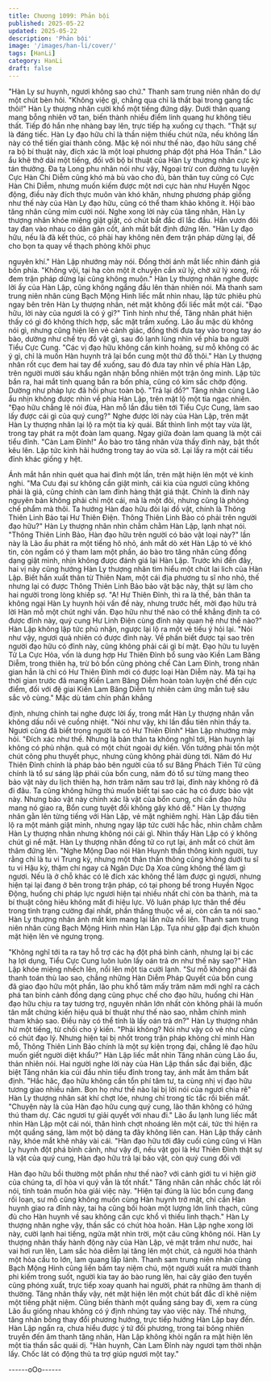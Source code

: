 ```yaml
---
title: Chương 1099: Phản bội
published: 2025-05-22
updated: 2025-05-22
description: 'Phản bội'
image: '/images/han-li/cover/'
tags: [HanLi]
category: HanLi
draft: false
---
```


"Hàn Ly sư huynh, ngươi không sao chứ." Thanh sam trung niên
nhân do dự một chút bèn hỏi.
"Không việc gì, chẳng qua chỉ là thất bại trong gang tấc thôi!" Hàn
Ly thượng nhân cười khổ một tiếng đứng dậy. Dưới thân quang
mang bỗng nhiên vỡ tan, biến thành nhiều điểm linh quang hư
không tiêu thất.
Tiếp đó hắn nhẹ nhàng bay lên, trực tiếp hạ xuống cự thạch.
"Thật sự là đáng tiếc. Hàn Ly đạo hữu chỉ là thần niệm thiếu chút
nữa, nếu không lần này có thể tiến giai thành công. Mặc kệ nói
như thế nào, đạo hữu sáng chế ra bộ bí thuật này, đích xác là một
loại phương pháp đột phá Hóa Thần." Lão ẩu khẽ thở dài một
tiếng, đối với bộ bí thuật của Hàn Ly thượng nhân cực kỳ tán
thưởng.
Đa tạ Long phu nhân nói như vậy, Ngoại trừ con đường tu luyện
Cực Hàn Chi Diễm cũng khó mà bù vào cho đủ, bản thân tuy
cũng có Cực Hàn Chi Diễm, nhưng muốn kiếm được một nơi cực
hàn như Huyền Ngọc động, điều này đích thực muôn vàn khó
khăn, nhưng phương pháp giống như thế này của Hàn Ly đạo
hữu, cũng có thể tham khảo không ít. Hội bào tăng nhân cũng
mỉm cười nói.
Nghe xong lời này của tăng nhân, Hàn Ly thượng nhân khóe
miệng giật giật, có chút bất đắc dĩ lắc đầu.
Hắn vươn đôi tay đan vào nhau co dãn gân cốt, ánh mắt bất định
đứng lên.
"Hàn Ly đạo hữu, nếu là đã kết thúc, có phải hay không nên đem
trận pháp dừng lại, để cho bọn ta quay về thạch phòng khôi phục

nguyên khí." Hàn Lập nhướng mày nói. Đồng thời ánh mắt liếc
nhìn đánh giá bốn phía.
"Không vội, tại hạ còn một ít chuyện cần xử lý, chờ xử lý xong, rồi
đem trận pháp dừng lại cũng không muộn." Hàn Ly thượng nhân
nghe được lời ấy của Hàn Lập, cũng không ngẩng đầu lên thản
nhiên nói.
Mà thanh sam trung niên nhân cùng Bạch Mộng Hinh liếc mắt
nhìn nhau, lập tức phiêu phù ngay bên trên Hàn Ly thượng nhân,
nét mặt không đổi liếc mắt một cái.
"Đạo hữu, lời này của ngươi là có ý gì?" Tình hình như thế, Tăng
nhân phát hiện thấy có gì đó không thích hợp, sắc mặt trầm
xuống. Lão ẩu mặc dù không nói gì, nhưng cũng hiện lên vẻ cảnh
giác, đồng thời đưa tay vào trong tay áo bào, dường như chế trụ
đồ vật gì, sau đó lạnh lùng nhìn về phía ba người Tiểu Cực Cung.
"Các vị đạo hữu không cần kinh hoảng, sư mỗ không có ác ý gì,
chỉ là muốn Hàn huynh trả lại bổn cung một thứ đồ thôi." Hàn Ly
thượng nhân rốt cục đem hai tay để xuống, sau đó đưa tay nhìn
về phía Hàn Lập, trên người mười sáu khẩu ngân nhận bỗng
nhiên một trận ông minh. Lập tức bắn ra, hai mắt tinh quang bắn
ra bốn phía, cũng có kim sắc chớp động. Dường như pháp lực đã
hồi phục toàn bộ.
"Trả lại đồ?" Tăng nhân cùng Lão ẩu nhịn không được nhìn về
phía Hàn Lập, trên mặt lộ một tia ngạc nhiên.
"Đạo hữu chẳng lẽ nói đùa, Hàn mỗ lần đầu tiên tới Tiểu Cực
Cung, làm sao lấy được cái gì của quý cung?"
Nghe được lời này của Hàn Lập, trên mặt Hàn Ly thượng nhân lại
lộ ra một tia kỳ quái. Bất thình lình một tay vừa lật, trong tay phát
ra một đoàn lam quang. Ngay giữa đoàn lam quang là một cái tiểu
đỉnh.
"Càn Lam Đỉnh!" Áo bào tro tăng nhân vừa thấy đỉnh này, bật thốt
kêu lên. Lập tức kinh hãi hướng trong tay áo vừa sờ. Lại lấy ra
một cái tiểu đỉnh khác giống y hệt.

Ánh mắt hắn nhìn quét qua hai đỉnh một lần, trên mặt hiện lên một
vẻ kinh nghi.
"Ma Cưu đại sư không cần giật mình, cái kia của ngươi cũng
không phải là giả, cũng chính càn lam đỉnh hàng thật giá thật.
Chính là đỉnh này nguyên bản không phải chỉ một cái, mà là một
đôi, nhưng cũng là phỏng chế phẩm mà thôi. Ta hướng Hàn đao
hữu đòi lại đồ vật, chính là Thông Thiên Linh Bảo tại Hư Thiên
Điện. Thông Thiên Linh Bảo có phải trên người đạo hữu?" Hàn Ly
thượng nhân nhìn chằm chằm Hàn Lập, lạnh nhạt nói.
"Thông Thiên Linh Bảo, Hàn đạo hữu trên người có bảo vật loại
này?" lần này là Lão ẩu phát ra một tiếng hô nhỏ, ánh mắt dò xét
Hàn Lập tỏ vẻ khó tin, còn ngầm có ý tham lam một phần, áo bào
tro tăng nhân cũng đồng dạng giật mình, nhịn không được đánh
giá lại Hàn Lập.
Trước khi đến đây, hai vị này cũng hướng Hàn Ly thượng nhân
tìm hiểu một chút lai lich của Hàn Lập. Biết hắn xuất thân từ Thiên
Nam, một cái địa phương tu sĩ nho nhỏ, thế nhưng lại có được
Thông Thiên Linh Bảo bảo vật bậc này, thật sự làm cho hai người
trong lòng khiếp sợ.
"A! Hư Thiên Đỉnh, thì ra là thế, bản thân ta không ngại Hàn Ly
huynh hỏi vấn đề này, nhưng trước hết, mời đạo hữu trả lời Hàn
mỗ một chút nghi vấn. Đạo hữu như thế nào có thể khẳng định ta
có được đỉnh này, quý cung Hư Linh Điện cùng đỉnh này quan hệ
như thế nào?" Hàn Lập không lập tức phủ nhận, ngược lại lộ ra
một vẻ tiếu ý hỏi lại.
"Nói như vậy, ngươi quả nhiên có được đỉnh này. Về phần biết
được tại sao trên người đạo hữu có đỉnh này, cũng không phải cái
gì bí mật. Đạo hữu tu luyện Tử La Cực Hỏa, vốn là dung hợp Hư
Thiên Đỉnh bổ sung vào Kiền Lam Băng Diễm, trong thiên hạ, trừ
bỏ bổn cũng phỏng chế Càn Lam Đỉnh, trong nhân gian hẳn là chỉ
có Hư Thiên Đỉnh mới có được loại Hàn Diễm này. Mà tại hạ thời
gian trước đã mang Kiền Lam Băng Diễm hoàn toàn luyện chế
đến cực điểm, đối với đệ giai Kiền Lam Băng Diễm tự nhiên cảm
ứng mẫn tuệ sâu sắc vô cùng." Mặc dù tám chín phần khẳng

định, nhưng chính tai nghe được lời ấy, trong mắt Hàn Ly thượng
nhân vẫn không dấu nổi vẻ cuồng nhiệt.
"Nói như vậy, khi lần đầu tiên nhìn thấy ta. Ngươi cũng đã biết
trong người ta có Hư Thiên Đỉnh" Hàn Lập nhướng mày hỏi.
"Đích xác như thế. Nhưng là bản thân ta không nghĩ tới, Hàn
huynh lại không có phủ nhận. quả có một chút ngoài dự kiến. Vốn
tưởng phải tốn một chút công phu thuyết phục, nhưng cũng không
phải dùng tới. Năm đó Hư Thiên Đỉnh chính là pháp bảo bên
người của tổ sư Băng Phách Tiên Tử cũng chính là tổ sư sáng lập
phái của bổn cung, năm đó tổ sư từng mang theo bảo vật này du
lịch thiên hạ, hơn trăm năm sau trở lại, đỉnh này không rõ đã đi
đâu. Ta cũng không hứng thú muốn biết tại sao các hạ có được
bảo vật này. Nhưng bảo vật này chính xác là vật của bổn cung,
chỉ cần đạo hữu mang nó giao ra, Bổn cung tuyệt đối không gây
khó dễ." Hàn Ly thượng nhân gằn lên từng tiếng với Hàn Lập, vẻ
mặt nghiêm nghị.
Hàn Lập đầu tiên lộ ra một mảnh giật mình, nhưng ngay lập tức
cười hắc hắc, nhìn chằm chằm Hàn Ly thượng nhân nhưng
không nói cái gì.
Nhìn thấy Hàn Lập có ý không chút gì nể mặt. Hàn Ly thượng
nhân đồng tử co rụt lại, ánh mắt có chút âm thâm đứng lên.
"Nghe Mộng Dao nói Hàn Huynh thần thông kinh người, tuy rằng
chỉ là tu vi Trung kỳ, nhưng một thân thần thông cũng không dưới
tu sĩ tu vi Hậu kỳ, thậm chí ngay cả Ngân Dực Dạ Xoa cũng không
thể làm gì ngươi. Nếu là ở chỗ khác có lẽ đích xác không thể làm
được gì ngươi, nhưng hiện tại lại đang ở bên trong trận pháp, có
tại phong bế trong Huyền Ngọc Động, huống chi pháp lực ngươi
hiện tại nhiều nhất chỉ còn ba thành, mà ta bí thuật công hiêu
không mất đi hiệu lực. Vô luân pháp lực thân thể đều trong tình
trạng cường đại nhất, phần thắng thuộc về ai, còn cần ta nói sao."
Hàn Ly thượng nhân ánh mắt kim mang lại lần nữa nổi lên.
Thanh sam trung niên nhân cùng Bạch Mộng Hinh nhìn Hàn Lập.
Tựa như gặp đại địch khuôn mặt hiện lên vẻ ngưng trọng.

"Không nghĩ tới ta ra tay hỗ trợ các hạ đột phá bình cảnh, nhưng
lại bị các hạ lợi dụng, Tiểu Cực Cung luôn luôn lấy oán trả ơn như
thế này sao?" Hàn Lập khóe miệng nhếch lên, nổi lên một tia cười
lạnh.
"Sư mỗ không phải đã thanh toán thù lao sao, chẳng những Hàn
Diễm Pháp Quyết của bổn cung đã giao đạo hữu một phần, lão
phu khổ tâm mấy trăm năm mới nghĩ ra cách phá tan bình cảnh
đồng dạng cũng phục chế cho đạo hữu, huống chi Hàn đạo hữu
chịu ra tay tương trợ, nguyên nhân lớn nhất còn không phải là
muốn tân mắt chứng kiến hiệu quả bí thuật như thế nào sao,
nhằm chính mình tham khảo sao. Điều này có thể tính là lấy oán
trả ơn?" Hàn Ly thượng nhân hừ một tiếng, từ chối cho ý kiến.
"Phải không? Nói như vậy có vẻ như cũng có chút đạo lý. Nhưng
hiện tại bị nhốt trong trận pháp không chỉ mình Hàn mỗ, Thông
Thiên Linh Bảo chính là một sự kiện trọng đại, chẳng lẽ đạo hữu
muốn giết người diệt khẩu?" Hàn Lập liếc mắt nhìn Tăng nhân
cùng Lão ẩu, thản nhiên nói.
Hai người nghe lời này của Hàn Lập thần sắc đại biến, đặc biệt
Tăng nhân kia cúi đầu nhìn tiểu đỉnh trong tay, ánh mắt âm thầm
bất định.
"Hắc hăc, đạo hữu không cần tổn phí tâm tư, ta cùng nhị vị đạo
hữu tương giao nhiều năm. Bọn họ như thế nào lại bị lời nói của
ngươi chia rẽ" Hàn Ly thượng nhân sát khí chợt lóe, nhưng chỉ
trong tíc tắc rồi biến mất.
"Chuyện này là của Hàn đạo hữu cung quý cung, lão thân không
có hứng thú tham dự. Các ngươi tự giải quyết với nhau đi." Lão ẩu
lạnh lung liếc mắt nhìn Hàn Lập một cái nói, thân hình chợt
nhoáng lên một cái, tức thì hiện ra một quầng sáng, làm một bộ
dáng ta đây không liên can.
Hàn Lập thấy cảnh này, khóe mắt khẽ nhảy vài cái.
"Hàn đạo hữu tới đây cuối cùng cũng vì Hàn Ly huynh đột phá
bình cảnh, như vậy đi, nếu vật gọi là Hư Thiên Đỉnh thật sự là vật
của quý cung, Hàn đạo hữu trả lại bảo vật, còn quý cung đối với

Hàn đạo hữu bồi thường một phần như thế nào? với cảnh giới tu
vi hiện giờ của chúng ta, dĩ hòa vi quý vẫn là tốt nhất." Tăng nhân
cân nhắc chốc lát rồi nói, tính toán muốn hòa giải việc này.
"Hiện tại đúng là lúc bổn cung đang rối loạn, sư mỗ cũng không
muốn cùng Hàn huynh trở mặt, chỉ cần Hàn huynh giao ra đỉnh
này, tai hạ cũng bồi hoàn một lượng lớn linh thạch, cũng đủ cho
Hàn huynh về sau không cần cực khổ vì thiếu linh thạch." Hàn Ly
thượng nhân nghe vậy, thần sắc có chút hòa hoãn.
Hàn Lập nghe xong lời này, cười lạnh hai tiếng, ngửa mặt nhìn
trời, một câu cũng không nói.
Hàn Ly thượng nhân thấy hành động này của Hàn Lập, vẻ mặt
trầm như nước, hai vai hơi run lên, Lam sắc hỏa diễm lại tăng lên
một chút, cả người hóa thành một hỏa cầu to lớn, lam quang lấp
lánh.
Thanh sam trung niên nhân cùng Bạch Mộng Hinh cũng liền bấm
tay niệm chú, một người xuất ra mười thành phi kiếm trong suốt,
người kia tay áo bào rung lên, hai cây giáo đen tuyền cũng phóng
xuất, trực tiếp xoay quanh hai người, phát ra những âm thanh dị
thường.
Tăng nhân thấy vậy, nét mặt hiện lên một chút bất đắc dĩ khẽ
niệm một tiếng phật niệm. Cũng biến thành một quầng sáng bay
đi, xem ra cùng Lão ẩu giống nhau không có ý định nhúng tay vào
việc này.
Thế nhưng, tăng nhân bỗng thay đổi phương hướng, trực tiếp
hướng Hàn Lập bay đến.
Hàn Lập ngẩn ra, chưa hiểu được ý tứ đối phương, trong tai bông
nhiên truyền đến âm thanh tăng nhân, Hàn Lập không khỏi ngẩn
ra mặt hiện lên một tia thần sắc quái dị.
"Hàn huynh, Càn Lam Đỉnh này ngươi tạm thời nhận lấy. Chốc lát
có động thủ ta trợ giúp ngươi một tay."

------oOo------
